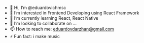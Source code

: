 - 👋 Hi, I’m @eduardovichmsc
- 👀 I’m interested in Frontend Developing using React Framework
- 🌱 I’m currently learning React, React Native
- 💞️ I’m looking to collaborate on ...
- 📫 How to reach me: eduardovdarzhan@gmail.com
- ⚡ Fun fact: i make music

<!---
eduardovichmsc/eduardovichmsc is a ✨ special ✨ repository because its `README.md` (this file) appears on your GitHub profile.
You can click the Preview link to take a look at your changes.
--->
